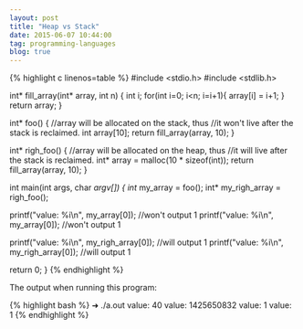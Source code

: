 ```yaml
---
layout: post
title: "Heap vs Stack"
date: 2015-06-07 10:44:00
tag: programming-languages
blog: true
---
```


{% highlight c linenos=table %}
#include <stdio.h>
#include <stdlib.h>

int* fill_array(int* array, int n) {
  int i;
  for(int i=0; i<n; i=i+1){
    array[i] = i+1;
  }
  return array;
}


int* foo() {
  //array will be allocated on the stack, thus
  //it won't live after the stack is reclaimed.
  int array[10];
  return fill_array(array, 10);
}

int* righ_foo() {
  //array will be allocated on the heap, thus
  //it will live after the stack is reclaimed.
  int* array = malloc(10 * sizeof(int));
  return fill_array(array, 10);
}


int main(int args, char *argv[]) {
  int* my_array = foo();
  int* my_righ_array = righ_foo();

  printf("value: %i\n", my_array[0]); //won't output 1
  printf("value: %i\n", my_array[0]); //won't output 1

  printf("value: %i\n", my_righ_array[0]); //will output 1
  printf("value: %i\n", my_righ_array[0]); //will output 1

  return 0;
}
{% endhighlight %}

The output when running this program:

{% highlight bash %}
➜ ./a.out
value: 40
value: 1425650832
value: 1
value: 1
{% endhighlight %}
